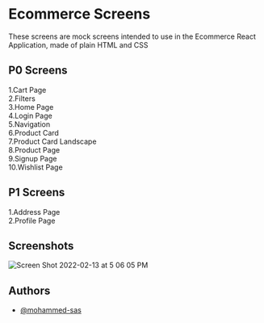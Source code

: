 
# Ecommerce Screens

These screens are mock screens intended to use in the Ecommerce React Application, made of plain HTML and CSS



## P0 Screens
1.Cart Page\
2.Filters\
3.Home Page\
4.Login Page\
5.Navigation\
6.Product Card\
7.Product Card Landscape\
8.Product Page\
9.Signup Page\
10.Wishlist Page
## P1 Screens
1.Address Page\
2.Profile Page
## Screenshots

![Screen Shot 2022-02-13 at 5 06 05 PM](https://user-images.githubusercontent.com/89216938/153751738-f4d58d44-b132-4720-9856-ba0b017480f6.png)


## Authors

- [@mohammed-sas](https://www.github.com/mohammed-sas)

